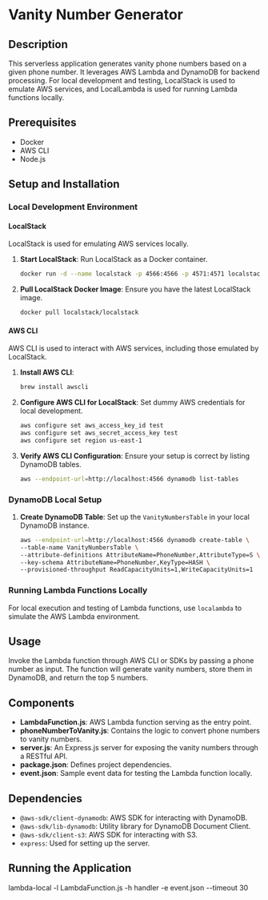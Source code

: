 # Vanity Number Generator

## Description
This serverless application generates vanity phone numbers based on a given phone number. It leverages AWS Lambda and DynamoDB for backend processing. For local development and testing, LocalStack is used to emulate AWS services, and LocalLambda is used for running Lambda functions locally.

## Prerequisites
- Docker
- AWS CLI
- Node.js

## Setup and Installation

### Local Development Environment

#### LocalStack
LocalStack is used for emulating AWS services locally.

1. **Start LocalStack**:
    Run LocalStack as a Docker container.
    ```bash
    docker run -d --name localstack -p 4566:4566 -p 4571:4571 localstack/localstack
    ```
   
2. **Pull LocalStack Docker Image**:
    Ensure you have the latest LocalStack image.
    ```bash
    docker pull localstack/localstack
    ```

#### AWS CLI
AWS CLI is used to interact with AWS services, including those emulated by LocalStack.

1. **Install AWS CLI**:
    ```bash
    brew install awscli
    ```
   
2. **Configure AWS CLI for LocalStack**:
    Set dummy AWS credentials for local development.
    ```bash
    aws configure set aws_access_key_id test
    aws configure set aws_secret_access_key test
    aws configure set region us-east-1
    ```

3. **Verify AWS CLI Configuration**:
    Ensure your setup is correct by listing DynamoDB tables.
    ```bash
    aws --endpoint-url=http://localhost:4566 dynamodb list-tables
    ```

### DynamoDB Local Setup

1. **Create DynamoDB Table**:
    Set up the `VanityNumbersTable` in your local DynamoDB instance.
    ```bash
    aws --endpoint-url=http://localhost:4566 dynamodb create-table \
    --table-name VanityNumbersTable \
    --attribute-definitions AttributeName=PhoneNumber,AttributeType=S \
    --key-schema AttributeName=PhoneNumber,KeyType=HASH \
    --provisioned-throughput ReadCapacityUnits=1,WriteCapacityUnits=1
    ```

### Running Lambda Functions Locally

For local execution and testing of Lambda functions, use `localambda` to simulate the AWS Lambda environment.

## Usage

Invoke the Lambda function through AWS CLI or SDKs by passing a phone number as input. The function will generate vanity numbers, store them in DynamoDB, and return the top 5 numbers.

## Components
- **LambdaFunction.js**: AWS Lambda function serving as the entry point.
- **phoneNumberToVanity.js**: Contains the logic to convert phone numbers to vanity numbers.
- **server.js**: An Express.js server for exposing the vanity numbers through a RESTful API.
- **package.json**: Defines project dependencies.
- **event.json**: Sample event data for testing the Lambda function locally.

## Dependencies
- `@aws-sdk/client-dynamodb`: AWS SDK for interacting with DynamoDB.
- `@aws-sdk/lib-dynamodb`: Utility library for DynamoDB Document Client.
- `@aws-sdk/client-s3`: AWS SDK for interacting with S3.
- `express`: Used for setting up the server.

## Running the Application

lambda-local -l LambdaFunction.js -h handler -e event.json --timeout 30